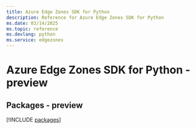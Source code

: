 ```yaml
---
title: Azure Edge Zones SDK for Python
description: Reference for Azure Edge Zones SDK for Python
ms.date: 03/14/2025
ms.topic: reference
ms.devlang: python
ms.service: edgezones
---
```

# Azure Edge Zones SDK for Python - preview
## Packages - preview
[!INCLUDE [packages](edge-zones-index.md)]